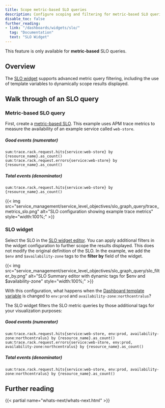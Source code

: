 ```yaml
---
title: Scope metric-based SLO queries
description: Configure scoping and filtering for metric-based SLO queries using compatible semantic tags in dashboard widgets.
disable_toc: false
further_reading:
- link: "/dashboards/widgets/slo/"
  tag: "Documentation"
  text: "SLO Widget"
---
```


<div class="alert alert-info">This feature is only available for <strong>metric-based</strong> SLO queries.</div>

## Overview

The [SLO widget][1] supports advanced metric query filtering, including the use of template variables to dynamically scope results displayed. 

## Walk through of an SLO query

### Metric-based SLO query
First, create a [metric-based SLO][2]. This example uses APM trace metrics to measure the availability of an example service called `web-store`.

##### Good events (numerator)
`sum:trace.rack.request.hits{service:web-store} by {resource_name}.as_count()` <br>
`sum:trace.rack.request.errors{service:web-store} by {resource_name}.as_count()`

##### Total events (denominator)
`sum:trace.rack.request.hits{service:web-store} by {resource_name}.as_count()`

{{< img src="service_management/service_level_objectives/slo_graph_query/trace_metrics_slo.png" alt="SLO configuration showing example trace metrics" style="width:100%;" >}}

### SLO widget

Select the SLO in the [SLO widget editor][1]. You can apply additional filters in the widget configuration to further scope the results displayed. This does not modify the original definition of the SLO. In the example, we add the `$env` and `$availability-zone` tags to the **filter by** field of the widget. 

{{< img src="service_management/service_level_objectives/slo_graph_query/slo_filter_by.png" alt="SLO Summary editor with dynamic tags for $env and $availability-zone" style="width:100%;" >}}

With this configuration, what happens when the [Dashboard template variable][3] is changed to `env:prod` and `availability-zone:northcentralus`?

The SLO widget filters the SLO metric queries by those additional tags for your visualization purposes:

##### Good events (numerator)
`sum:trace.rack.request.hits{service:web-store, env:prod, availability-zone:northcentralus} by {resource_name}.as_count()` <br>
`sum:trace.rack.request.errors{service:web-store, env:prod, availability-zone:northcentralus} by {resource_name}.as_count()`

##### Total events (denominator)
`sum:trace.rack.request.hits{service:web-store, env:prod, availability-zone:northcentralus} by {resource_name}.as_count()`

## Further reading

{{< partial name="whats-next/whats-next.html" >}}

[1]: /dashboards/widgets/slo/
[2]: /service_management/service_level_objectives/metric/
[3]: /dashboards/template_variables/
